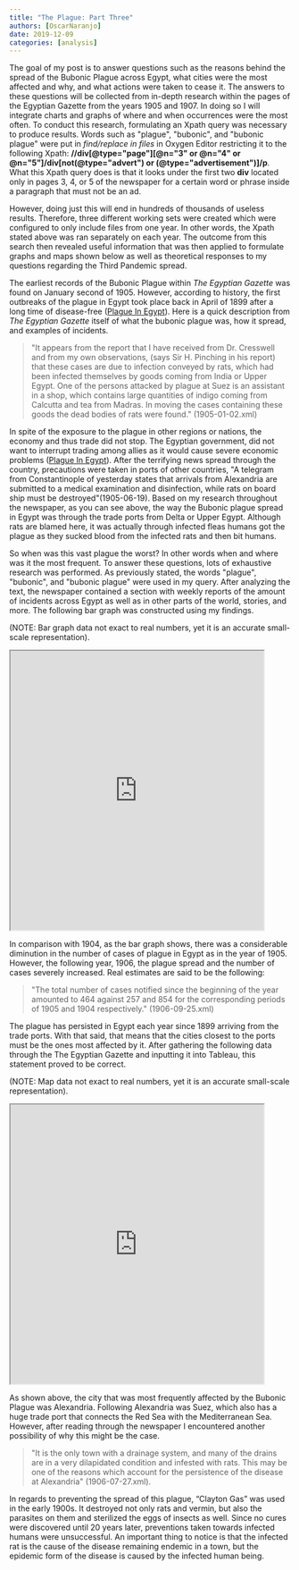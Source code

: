 ```yaml
---
title: "The Plague: Part Three"
authors: [OscarNaranjo]
date: 2019-12-09
categories: [analysis]
---
```


The goal of my post is to answer questions such as the reasons behind the spread of the Bubonic Plague across Egypt, what cities were the most affected and why, and what actions were taken to cease it. The answers to these questions will be collected from in-depth research within the pages of the Egyptian Gazette from the years 1905 and 1907. In doing so I will integrate charts and graphs of where and when occurrences were the most often. To conduct this research, formulating an Xpath query was necessary to produce results. Words such as "plague", "bubonic", and "bubonic plague" were put in _find/replace in files_ in Oxygen Editor restricting it to the following Xpath: **//div[@type="page"][@n="3" or @n="4" or @n="5"]/div[not(@type="advert") or (@type="advertisement")]/p**. What this Xpath query does is that it looks under the first two **div** located only in pages 3, 4, or 5 of the newspaper for a certain word or phrase inside a paragraph that must not be an ad.

However, doing just this will end in hundreds of thousands of useless results. Therefore, three different working sets were created which were configured to only include files from one year. In other words, the Xpath stated above was ran separately on each year. The outcome from this search then revealed useful information that was then applied to formulate graphs and maps shown below as well as theoretical responses to my questions regarding the Third Pandemic spread.

The earliest records of the Bubonic Plague within _The Egyptian Gazette_ was found on January second of 1905. However, according to history, the first outbreaks of the plague in Egypt took place back in April of 1899 after a long time of disease-free ([Plague In Egypt](www.jstor.org/stable/20436191.)). Here is a quick description from _The Egyptian Gazette_ itself of what the bubonic plague was, how it spread, and examples of incidents.
> "It appears from the report that I have received from Dr. Cresswell and from my own observations, (says Sir H. Pinching in his report) that these cases are due to infection conveyed by rats, which had been infected themselves by goods coming from India or Upper Egypt. One of the persons attacked by plague at Suez is an assistant in a shop, which contains large quantities of indigo coming from Calcutta and tea from Madras. In moving the cases containing these goods the dead bodies of rats were found." (1905-01-02.xml)

In spite of the exposure to the plague in other regions or nations, the economy and thus trade did not stop. The Egyptian government, did not want to interrupt trading among allies as it would cause severe economic problems ([Plague In Egypt](www.jstor.org/stable/20436191.)). After the terrifying news spread through the country, precautions were taken in ports of other countries, "A telegram from Constantinople of yesterday states that arrivals from Alexandria are submitted to a medical examination and disinfection, while rats on board ship must be destroyed"(1905-06-19). Based on my research throughout the newspaper, as you can see above, the way the Bubonic plague spread in Egypt was through the trade ports from Delta or Upper Egypt. Although rats are blamed here, it was actually through infected fleas humans got the plague as they sucked blood from the infected rats and then bit humans.

So when was this vast plague the worst? In other words when and where was it the most frequent. To answer these questions, lots of exhaustive research was performed. As previously stated, the words "plague", "bubonic", and "bubonic plague" were used in my query. After analyzing the text, the newspaper contained a section with weekly reports of the amount of incidents across Egypt as well as in other parts of the world, stories, and  more. The following bar graph was constructed using my findings.

(NOTE: Bar graph data not exact to real numbers, yet it is an accurate small-scale representation).
<iframe src="https://public.tableau.com/views/Bubonicplaguechartdata/Bargraph?:display_count=y&publish=yes&:origin=viz_share_link:showVizHome=no&:embed=true" align="center" width="90%" height="500"></iframe>


In comparison with 1904, as the bar graph shows, there was a considerable diminution in the number of cases of plague in Egypt as in the year of 1905. However, the following year, 1906, the plague spread and the number of cases severely increased. Real estimates are said to be the following:
> "The total number of cases notified since the beginning of the year amounted to 464 against 257 and 854 for the corresponding periods of 1905 and 1904 respectively." (1906-09-25.xml)

The plague has persisted in Egypt each year since 1899 arriving from the trade ports. With that said, that means that the cities closest to the ports must be the ones most affected by it. After gathering the following data through the The Egyptian Gazette and inputting it into Tableau, this statement proved to be correct.

(NOTE: Map data not exact to real numbers, yet it is an accurate small-scale representation).
<iframe src="https://public.tableau.com/views/Bubonicplaguechartdata/Sheet2?:display_count=y&publish=yes&:origin=viz_share_link:showVizHome=no&:embed=true" align="center" width="90%" height="500"></iframe>

As shown above, the city that was most frequently affected by the Bubonic Plague was Alexandria. Following Alexandria was Suez, which also has a huge trade port that connects the Red Sea with the Mediterranean Sea. However, after reading through the newspaper I encountered another possibility of why this might be the case.
> "It is the only town with a drainage system, and many of the drains are in a very dilapidated condition and infested with rats. This may be one of the reasons which account for the persistence of the disease at Alexandria" (1906-07-27.xml).

In regards to preventing the spread of this plague, “Clayton Gas” was used in the early 1900s. It destroyed not only rats and vermin, but also the parasites on them and sterilized the eggs of insects as well. Since no cures were discovered until 20 years later, preventions taken towards infected humans were unsuccessful. An important thing to notice is that the infected rat is the cause of the disease remaining endemic in a town, but the epidemic form of the disease is caused by the infected human being.
